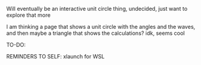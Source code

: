Will eventually be an interactive unit circle thing, undecided, just want to explore that more

I am thinking a page that shows a unit circle with the angles and the waves, and then maybe a triangle that shows the calculations? idk, seems cool

TO-DO:

REMINDERS TO SELF:
xlaunch for WSL